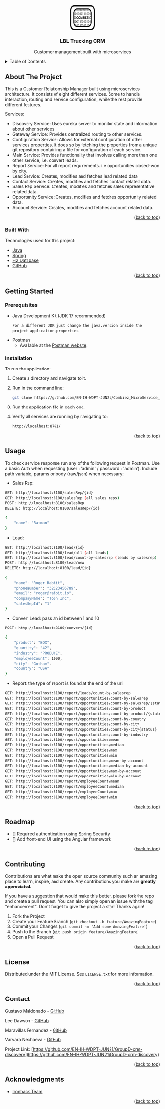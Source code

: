 <!-- PROJECT LOGO -->
<br />
<div align="center">
  <a href="#">
    <img src="logo.png" alt="Logo" width="80" height="80">
  </a>

<h3 align="center">LBL Trucking CRM</h3>

  <p align="center">
    Customer management built with microservices
  </p>
</div>



<!-- TABLE OF CONTENTS -->
<details>
  <summary>Table of Contents</summary>
  <ol>
    <li>
      <a href="#about-the-project">About The Project</a>
      <ul>
        <li><a href="#built-with">Built With</a></li>
      </ul>
    </li>
    <li>
      <a href="#getting-started">Getting Started</a>
      <ul>
        <li><a href="#prerequisites">Prerequisites</a></li>
        <li><a href="#installation">Installation</a></li>
      </ul>
    </li>
    <li><a href="#usage">Usage</a></li>
    <li><a href="#roadmap">Roadmap</a></li>
    <li><a href="#contributing">Contributing</a></li>
    <li><a href="#license">License</a></li>
    <li><a href="#contact">Contact</a></li>
    <li><a href="#acknowledgments">Acknowledgments</a></li>
  </ol>
</details>



<!-- ABOUT THE PROJECT -->
## About The Project
This is a Customer Relationship Manager built using microservices architecture.
It consists of eight different services. Some to handle interaction, routing and service configuration, while the rest provide different features.

Services:
* Discovery Service: Uses eureka server to monitor state and information about other services.
* Gateway Service: Provides centralized routing to other services.
* Configuration Service: Allows for external configuration of other services properties. It does so by fetching the properties from a unique git repository containing a file for configuration of each service.
* Main Service: Provides functionality that involves calling more than one other service, i.e. convert leads.
* Report Service: For all report requirements. i.e opportunities closed-won by city.
* Lead Service: Creates, modifies and fetches lead related data.
* Contact Service: Creates, modifies and fetches contact related data.
* Sales Rep Service: Creates, modifies and fetches sales representative related data.
* Opportunity Service: Creates, modifies and fetches opportunity related data.
* Account Service: Creates, modifies and fetches account related data.

<p align="right">(<a href="#top">back to top</a>)</p>



### Built With

Technologies used for this project:

* [Java](https://www.java.com)
* [Spring](https://spring.io/)
* [H2 Database](https://www.h2database.com/html/main.html)
* [GitHub](https://github.com/)

<p align="right">(<a href="#top">back to top</a>)</p>



<!-- GETTING STARTED -->
## Getting Started

### Prerequisites

* Java Development Kit (JDK 17 recommended)
  ```sh
  For a different JDK just change the java.version inside the 
  project application.properties
  ```
* Postman
    * Available at the [Postman website](https://www.postman.com/downloads/).


### Installation

To run the application:

1. Create a directory and navigate to it.
2. Run in the command line:
   ```sh
   git clone https://github.com/EN-IH-WDPT-JUN21/Combiez_MicroService_CRM.git
   ```
3. Run the application file in each one.

4. Verify all services are running by navigating to:
   ```sh
   http://localhost:8761/
   ```

<p align="right">(<a href="#top">back to top</a>)</p>



<!-- USAGE EXAMPLES -->
## Usage

To check service response run any of the following request in Postman. Use a basic Auth when requesting (user : 'admin' / password : 'admin'). Include path variable, params or body (raw/json) when necessary:

* Sales Rep:
```sh
GET: http://localhost:8100/salesRep/{id}
GET: http://localhost:8100/salesRep (all sales reps)
POST: http://localhost:8100/salesRep
DELETE: http://localhost:8100/salesRep/{id}
```
```sh
{
    "name": "Batman"
}
```
* Lead:
```sh
GET: http://localhost:8100/lead/{id}
GET: http://localhost:8100/lead/all (all leads)
GET: http://localhost:8100/lead/count-by-salesrep (leads by salesrep)
POST: http://localhost:8100/lead/new
DELETE: http://localhost:8100/lead/{id}
```
```sh
{
    "name": "Roger Rabbit",
    "phoneNumber": "32123456789",
    "email": "roger@rabbit.io",
    "companyName": "Toon Inc",
    "salesRepId": "1" 
}
```
* Convert Lead: pass an id between 1 and 10
```sh
POST: http://localhost:8100/convert/{id}
```
```sh
{
    "product": "BOX",
    "quantity": "42",
    "industry": "PRODUCE",
    "employeeCount": 1000,
    "city": "Gotham",
    "country": "USA"
}
```
* Report: the type of report is found at the end of the uri
```sh
GET: http://localhost:8100/report/leads/count-by-salesrep
GET: http://localhost:8100/report/opportunities/count-by-salesrep
GET: http://localhost:8100/report/opportunities/count-by-salesrep/{status}
GET: http://localhost:8100/report/opportunities/count-by-product
GET: http://localhost:8100/report/opportunities/count-by-product/{status}
GET: http://localhost:8100/report/opportunities/count-by-country
GET: http://localhost:8100/report/opportunities/count-by-city
GET: http://localhost:8100/report/opportunities/count-by-city{status}
GET: http://localhost:8100/report/opportunities/count-by-industry
GET: http://localhost:8100/report/opportunities/mean
GET: http://localhost:8100/report/opportunities/median
GET: http://localhost:8100/report/opportunities/max
GET: http://localhost:8100/report/opportunities/min
GET: http://localhost:8100/report/opportunities/mean-by-account
GET: http://localhost:8100/report/opportunities/median-by-account
GET: http://localhost:8100/report/opportunities/max-by-account
GET: http://localhost:8100/report/opportunities/min-by-account
GET: http://localhost:8100/report/employeeCount/mean
GET: http://localhost:8100/report/employeeCount/median
GET: http://localhost:8100/report/employeeCount/max
GET: http://localhost:8100/report/employeeCount/min
```

<p align="right">(<a href="#top">back to top</a>)</p>



<!-- ROADMAP -->
## Roadmap

- [] Required authentication using Spring Security
- [] Add front-end UI using the Angular framework

<p align="right">(<a href="#top">back to top</a>)</p>



<!-- CONTRIBUTING -->
## Contributing

Contributions are what make the open source community such an amazing place to learn, inspire, and create. Any contributions you make are **greatly appreciated**.

If you have a suggestion that would make this better, please fork the repo and create a pull request. You can also simply open an issue with the tag "enhancement".
Don't forget to give the project a star! Thanks again!

1. Fork the Project
2. Create your Feature Branch (`git checkout -b feature/AmazingFeature`)
3. Commit your Changes (`git commit -m 'Add some AmazingFeature'`)
4. Push to the Branch (`git push origin feature/AmazingFeature`)
5. Open a Pull Request

<p align="right">(<a href="#top">back to top</a>)</p>



<!-- LICENSE -->
## License

Distributed under the MIT License. See `LICENSE.txt` for more information.

<p align="right">(<a href="#top">back to top</a>)</p>



<!-- CONTACT -->
## Contact

Gustavo Maldonado - [GitHub](https://github.com/GustavoM01)

Lee Dawson - [GitHub](https://github.com/evildwells1982)

Maravillas Fernandez - [GitHub](https://github.com/MaraFdez)

Varvara Nechaeva - [GitHub](https://github.com/VarvaraNechaeva)


Project Link: [https://github.com/EN-IH-WDPT-JUN21/GroupD-crm-discovery](https://github.com/EN-IH-WDPT-JUN21/GroupD-crm-discovery)

<p align="right">(<a href="#top">back to top</a>)</p>



<!-- ACKNOWLEDGMENTS -->
## Acknowledgments

* [Ironhack Team](https://www.ironhack.com)

<p align="right">(<a href="#top">back to top</a>)</p>



<!-- MARKDOWN LINKS & IMAGES -->
<!-- https://www.markdownguide.org/basic-syntax/#reference-style-links -->
[contributors-shield]: https://img.shields.io/github/contributors/othneildrew/Best-README-Template.svg?style=for-the-badge
[contributors-url]: https://github.com/othneildrew/Best-README-Template/graphs/contributors
[forks-shield]: https://img.shields.io/github/forks/othneildrew/Best-README-Template.svg?style=for-the-badge
[forks-url]: https://github.com/othneildrew/Best-README-Template/network/members
[stars-shield]: https://img.shields.io/github/stars/othneildrew/Best-README-Template.svg?style=for-the-badge
[stars-url]: https://github.com/othneildrew/Best-README-Template/stargazers
[issues-shield]: https://img.shields.io/github/issues/othneildrew/Best-README-Template.svg?style=for-the-badge
[issues-url]: https://github.com/othneildrew/Best-README-Template/issues
[license-shield]: https://img.shields.io/github/license/othneildrew/Best-README-Template.svg?style=for-the-badge
[license-url]: https://github.com/othneildrew/Best-README-Template/blob/master/LICENSE.txt
[linkedin-shield]: https://img.shields.io/badge/-LinkedIn-black.svg?style=for-the-badge&logo=linkedin&colorB=555
[linkedin-url]: https://linkedin.com/in/othneildrew
[product-screenshot]: images/screenshot.png
